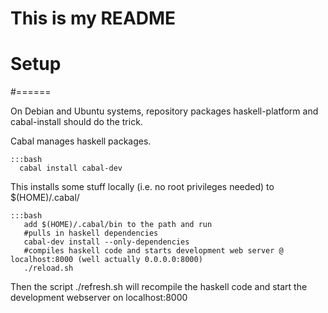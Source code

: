 # This is my README

# Setup
#======

On Debian and Ubuntu systems, repository packages haskell-platform and
cabal-install should do the trick.

Cabal manages haskell packages.

    :::bash
      cabal install cabal-dev

This installs some stuff locally (i.e. no root privileges needed) to
$(HOME)/.cabal/

    :::bash
       add $(HOME)/.cabal/bin to the path and run
       #pulls in haskell dependencies
       cabal-dev install --only-dependencies
       #compiles haskell code and starts development web server @ localhost:8000 (well actually 0.0.0.0:8000)
       ./reload.sh

Then the script ./refresh.sh will recompile the haskell code and start
the development webserver on localhost:8000
